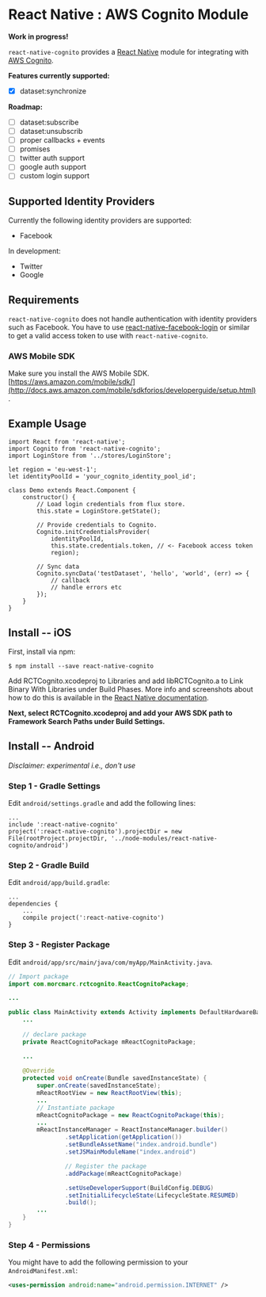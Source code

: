 # React Native : AWS Cognito Module 

**Work in progress!**

`react-native-cognito` provides a [React Native](http://facebook.github.io/react-native/) module for integrating with [AWS Cognito](https://aws.amazon.com/cognito/).

**Features currently supported:**

* [x] dataset:synchronize

**Roadmap:**

* [ ] dataset:subscribe
* [ ] dataset:unsubscrib
* [ ] proper callbacks + events
* [ ] promises
* [ ] twitter auth support
* [ ] google auth support
* [ ] custom login support

## Supported Identity Providers

Currently the following identity providers are supported:

- Facebook

In development:

- Twitter
- Google

## Requirements

`react-native-cognito` does not handle authentication with identity providers such as Facebook. You have to use [react-native-facebook-login](https://github.com/magus/react-native-facebook-login) or similar to get a valid access token to use with `react-native-cognito`.

### AWS Mobile SDK

Make sure you install the AWS Mobile SDK. [https://aws.amazon.com/mobile/sdk/](http://docs.aws.amazon.com/mobile/sdkforios/developerguide/setup.html).

## Example Usage

```es6
import React from 'react-native';
import Cognito from 'react-native-cognito';
import LoginStore from '../stores/LoginStore';

let region = 'eu-west-1';
let identityPoolId = 'your_cognito_identity_pool_id';

class Demo extends React.Component {
    constructor() {
        // Load login credentials from flux store.
        this.state = LoginStore.getState();

        // Provide credentials to Cognito.
        Cognito.initCredentialsProvider(
            identityPoolId,
            this.state.credentials.token, // <- Facebook access token
            region);

        // Sync data
        Cognito.syncData('testDataset', 'hello', 'world', (err) => {
            // callback
            // handle errors etc
        });
    }
}
```

## Install -- iOS

First, install via npm:

```
$ npm install --save react-native-cognito
```

Add RCTCognito.xcodeproj to Libraries and add libRCTCognito.a to Link Binary With Libraries under Build Phases. More info and screenshots about how to do this is available in the [React Native documentation](https://facebook.github.io/react-native/docs/linking-libraries-ios.html#content).

**Next, select RCTCognito.xcodeproj and add your AWS SDK path to Framework Search Paths under Build Settings.**

## Install -- Android

*Disclaimer: experimental i.e., don't use*

### Step 1 - Gradle Settings

Edit `android/settings.gradle` and add the following lines:

```
...
include ':react-native-cognito'
project(':react-native-cognito').projectDir = new File(rootProject.projectDir, '../node-modules/react-native-cognito/android')
```

### Step 2 - Gradle Build

Edit `android/app/build.gradle`:

```
...
dependencies {
    ...
    compile project(':react-native-cognito')
}
```

### Step 3 - Register Package

Edit `android/app/src/main/java/com/myApp/MainActivity.java`.

```java
// Import package
import com.morcmarc.rctcognito.ReactCognitoPackage;

...

public class MainActivity extends Activity implements DefaultHardwareBackBtnHandler {
    ...
    
    // declare package
    private ReactCognitoPackage mReactCognitoPackage;

    ...
    
    @Override
    protected void onCreate(Bundle savedInstanceState) {
        super.onCreate(savedInstanceState);
        mReactRootView = new ReactRootView(this);
        ...
        // Instantiate package
        mReactCognitoPackage = new ReactCognitoPackage(this);
        ...
        mReactInstanceManager = ReactInstanceManager.builder()
                .setApplication(getApplication())
                .setBundleAssetName("index.android.bundle")
                .setJSMainModuleName("index.android")

                // Register the package
                .addPackage(mReactCognitoPackage)

                .setUseDeveloperSupport(BuildConfig.DEBUG)
                .setInitialLifecycleState(LifecycleState.RESUMED)
                .build();
        ...
    }
}
```

### Step 4 - Permissions

You might have to add the following permission to your `AndroidManifest.xml`:

```xml
<uses-permission android:name="android.permission.INTERNET" />
```
